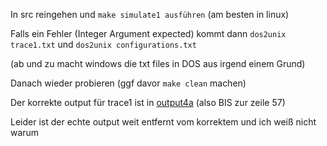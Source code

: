 In src reingehen und ```make simulate1 ausführen``` (am besten in linux)

Falls ein Fehler (Integer Argument expected) kommt dann ```dos2unix trace1.txt``` und ```dos2unix configurations.txt```

(ab und zu macht windows die txt files in DOS aus irgend einem Grund)

Danach wieder probieren (ggf davor ```make clean``` machen) 

Der korrekte output für trace1 ist in [output4a](https://github.com/georggunia/Prak4/blob/77b4e04142bc82fa1a713b7e5c484682addf41b2/src/output4a.txt#L1-L56) (also BIS zur zeile 57) 

Leider ist der echte output weit entfernt vom korrektem und ich weiß nicht warum
    
